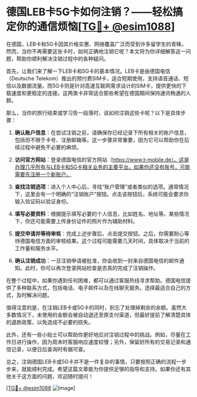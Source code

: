 # 德国LEB卡5G卡如何注销？——轻松搞定你的通信烦恼[[TG💪+ @esim1088](https://t.me/s/esim1088)]

在德国，LEB卡和5G卡因其价格实惠、网络覆盖广泛而受到许多留学生的青睐。然而，当你不再需要这张卡时，如何正确地注销它呢？本文将为你详细解答这一问题，帮助你顺利解决注销过程中的各种疑问。

首先，让我们来了解一下LEB卡和5G卡的基本情况。LEB卡是由德国电信（Deutsche Telekom）推出的预付费SIM卡，适合短期使用，支持语音通话、短信以及数据流量。而5G卡则是针对高速互联网需求设计的SIM卡，提供更快的下载速度和更稳定的连接。这两类卡非常适合那些希望在德国期间保持通讯畅通的人群。

那么，当你的旅行结束或学习告一段落时，该如何注销这些卡呢？以下是具体步骤：

1. **确认账户信息**：在尝试注销之前，请确保你已经记录下所有相关的账户信息，包括但不限于卡号、注册邮箱等。这一步骤非常重要，因为它可以帮助你在后续过程中避免不必要的麻烦。

2. **访问官方网站**：登录德国电信的官方网站（https://www.t-mobile.de）。这是办理几乎所有与LEB卡和5G卡相关业务的主要平台。如果你还没有账号，可能需要先注册一个新账户。

3. **查找注销选项**：进入个人中心后，寻找“账户管理”或者类似的选项。通常情况下，这里会有一个明确的“注销账户”按钮。点击该按钮后，系统可能会要求你输入验证码以验证身份。

4. **填写必要资料**：根据提示填写必要的个人信息，比如姓名、地址等。某些情况下，你还可能需要上传身份证件的照片作为辅助材料。

5. **提交申请并等待审核**：完成上述步骤后，点击提交按钮。之后，你需要耐心等待德国电信方面的审核结果。这个过程可能需要几天时间，具体取决于当前的工作量和服务水平。

6. **确认注销成功**：一旦注销申请被批准，你会收到一封来自德国电信的邮件通知。此时，你可以再次登录网站检查是否真的完成了注销操作。

在整个过程中，如果你遇到任何困难，都可以通过客服热线寻求帮助。德国电信提供了多种联系方式，包括电话、电子邮件以及在线聊天服务。选择最适合自己的方式，及时解决问题。

值得注意的是，在注销LEB卡或5G卡的同时，别忘了处理掉剩余的余额。虽然大多数情况下，未使用的金额会被自动退还至原支付渠道，但最好提前了解清楚具体的退款政策，以免造成不必要的损失。

此外，还有一些小贴士可以帮助你更好地应对注销过程中的挑战。例如，尽量在工作日进行操作，因为周末时客服响应速度较慢；另外，保留好所有的交易记录和通信记录，以便日后查询时有据可查。

总之，注销德国LEB卡或5G卡并不是一件复杂的事情，只要按照正确的流程一步步来，就能顺利完成。希望这篇文章能为你提供足够的指导和支持。如果你还有其他关于这方面的问题，欢迎随时提问！

[[TG💪+ @esim1088](https://t.me/s/esim1088) ![Image](https://i.postimg.cc/4NQfJmqS/Snipaste-2025-05-13-00-14-12.png)]